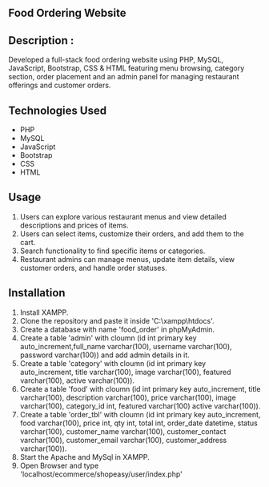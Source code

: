 ## Food Ordering Website

## Description :
Developed a full-stack food ordering website using PHP, MySQL, JavaScript, Bootstrap, CSS & HTML featuring menu browsing, category section, order placement 
and an admin panel for managing restaurant offerings and customer orders.

## Technologies Used
- PHP
- MySQL
- JavaScript
- Bootstrap
- CSS
- HTML

## Usage
1. Users can explore various restaurant menus and view detailed descriptions and prices of items.
2. Users can select items, customize their orders, and add them to the cart.
3. Search functionality to find specific items or categories.
4. Restaurant admins can manage menus, update item details, view customer orders, and handle order statuses.

## Installation
1. Install XAMPP.
2. Clone the repository and paste it inside 'C:\xampp\htdocs'.
3. Create a database with name 'food_order' in phpMyAdmin.
4. Create a table 'admin' with cloumn (id int primary key auto_increment,full_name varchar(100),  username varchar(100), password varchar(100)) and add admin details in it.
5. Create a table 'category' with cloumn (id int primary key auto_increment, title varchar(100), image varchar(100), featured varchar(100), active varchar(100)).
6. Create a table 'food' with cloumn (id int primary key auto_increment, title varchar(100), description varchar(100), price varchar(100), image varchar(100), category_id int, featured varchar(100) active varchar(100)).
7. Create a table 'order_tbl' with cloumn (id int primary key auto_increment, food varchar(100), price int, qty int, total int, order_date datetime, status varchar(100), customer_name varchar(100), customer_contact varchar(100), customer_email varchar(100), customer_address varchar(100)).
8. Start the Apache and MySql in XAMPP.
9. Open Browser and type 'localhost/ecommerce/shopeasy/user/index.php'
